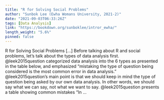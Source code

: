 ```yaml
---
title: "R for Solving Social Problems"
author: "Sunbok Lee (Ewha Womans University, 2021-2)"
date: "2021-09-03T06:33:26Z"
tags: [Data Analysis]
link: "https://bookdown.org/sunboklee/intror_ewha/"
length_weight: "5.6%"
pinned: false
---
```


R for Solving Social Problems [...] Before talking about R and social problems, let’s talk about the types of data analysis first. @leek2015question categorized data analysis into the 6 types as presented in the table below, and emphasized “mistaking the type of question being considered is the most common error in data analysis.” @leek2015question’s main point is that we should keep in mind the type of question being asked by our own data analysis. In other words, we should say what we can say, not what we want to say. @leek2015question presents a table showing common mistakes “In  ...
